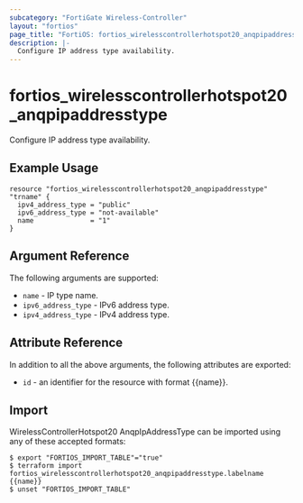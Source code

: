 ```yaml
---
subcategory: "FortiGate Wireless-Controller"
layout: "fortios"
page_title: "FortiOS: fortios_wirelesscontrollerhotspot20_anqpipaddresstype"
description: |-
  Configure IP address type availability.
---
```


# fortios_wirelesscontrollerhotspot20_anqpipaddresstype
Configure IP address type availability.

## Example Usage

```hcl
resource "fortios_wirelesscontrollerhotspot20_anqpipaddresstype" "trname" {
  ipv4_address_type = "public"
  ipv6_address_type = "not-available"
  name              = "1"
}
```

## Argument Reference


The following arguments are supported:

* `name` - IP type name.
* `ipv6_address_type` - IPv6 address type.
* `ipv4_address_type` - IPv4 address type.


## Attribute Reference

In addition to all the above arguments, the following attributes are exported:
* `id` - an identifier for the resource with format {{name}}.

## Import

WirelessControllerHotspot20 AnqpIpAddressType can be imported using any of these accepted formats:
```
$ export "FORTIOS_IMPORT_TABLE"="true"
$ terraform import fortios_wirelesscontrollerhotspot20_anqpipaddresstype.labelname {{name}}
$ unset "FORTIOS_IMPORT_TABLE"
```
